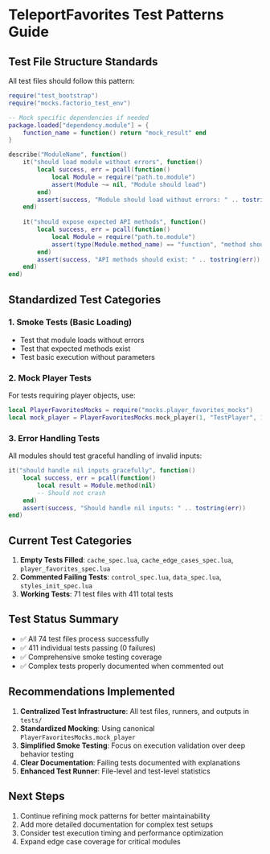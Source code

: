 # TeleportFavorites Test Patterns Guide

## Test File Structure Standards

All test files should follow this pattern:

```lua
require("test_bootstrap")
require("mocks.factorio_test_env")

-- Mock specific dependencies if needed
package.loaded["dependency.module"] = {
    function_name = function() return "mock_result" end
}

describe("ModuleName", function()
    it("should load module without errors", function()
        local success, err = pcall(function()
            local Module = require("path.to.module")
            assert(Module ~= nil, "Module should load")
        end)
        assert(success, "Module should load without errors: " .. tostring(err))
    end)
    
    it("should expose expected API methods", function()
        local success, err = pcall(function()
            local Module = require("path.to.module")
            assert(type(Module.method_name) == "function", "method should exist")
        end)
        assert(success, "API methods should exist: " .. tostring(err))
    end)
end)
```

## Standardized Test Categories

### 1. Smoke Tests (Basic Loading)
- Test that module loads without errors
- Test that expected methods exist
- Test basic execution without parameters

### 2. Mock Player Tests
For tests requiring player objects, use:
```lua
local PlayerFavoritesMocks = require("mocks.player_favorites_mocks")
local mock_player = PlayerFavoritesMocks.mock_player(1, "TestPlayer", 1)
```

### 3. Error Handling Tests
All modules should test graceful handling of invalid inputs:
```lua
it("should handle nil inputs gracefully", function()
    local success, err = pcall(function()
        local result = Module.method(nil)
        -- Should not crash
    end)
    assert(success, "Should handle nil inputs: " .. tostring(err))
end)
```

## Current Test Categories

1. **Empty Tests Filled**: `cache_spec.lua`, `cache_edge_cases_spec.lua`, `player_favorites_spec.lua`
2. **Commented Failing Tests**: `control_spec.lua`, `data_spec.lua`, `styles_init_spec.lua`
3. **Working Tests**: 71 test files with 411 total tests

## Test Status Summary

- ✅ All 74 test files process successfully
- ✅ 411 individual tests passing (0 failures)
- ✅ Comprehensive smoke testing coverage
- ✅ Complex tests properly documented when commented out

## Recommendations Implemented

1. **Centralized Test Infrastructure**: All test files, runners, and outputs in `tests/`
2. **Standardized Mocking**: Using canonical `PlayerFavoritesMocks.mock_player`
3. **Simplified Smoke Testing**: Focus on execution validation over deep behavior testing
4. **Clear Documentation**: Failing tests documented with explanations
5. **Enhanced Test Runner**: File-level and test-level statistics

## Next Steps

1. Continue refining mock patterns for better maintainability
2. Add more detailed documentation for complex test setups
3. Consider test execution timing and performance optimization
4. Expand edge case coverage for critical modules
